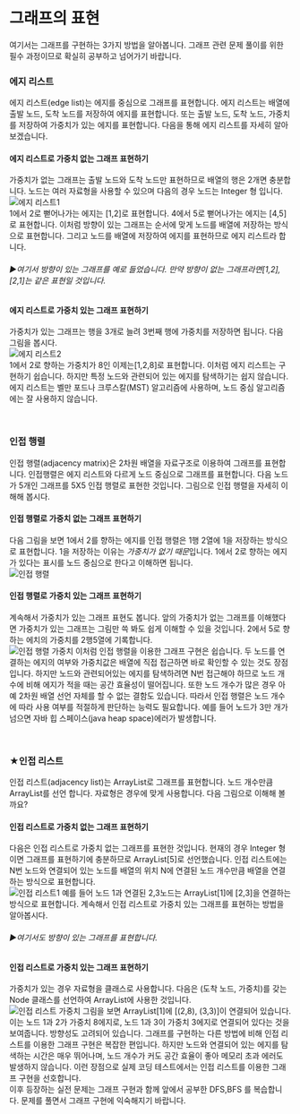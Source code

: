 # 그래프의 표현
여기서는 그래프를 구현하는 3가지 방법을 알아봅니다. 
그래프 관련 문제 풀이를 위한 필수 과정이므로 확실히 공부하고 
넘어가기 바랍니다.

### 에지 리스트
에지 리스트(edge list)는 에지를 중심으로 그래프를 표현합니다. 에지 리스트는 
배열에 출발 노드, 도착 노드를 저장하여 에지를 표현합니다. 또는 출발 노드, 
도착 노드, 가중치를 저장하여 가중치가 있는 에지를 표현합니다. 다음을 통해 
에지 리스트를 자세히 알아보겠습니다.

#### 에지 리스트로 가중치 없는 그래프 표현하기
가중치가 없는 그래프는 출발 노드와 도착 노드만 표현하므로 배열의 행은 2개면 충분합니다. 
노드는 여러 자료형을 사용할 수 있으며 다음의 경우 노드는 Integer 형 입니다.  
![에지 리스트1](https://github.com/leesulgi66/Algorithm/assets/107823688/7f3551b5-4ccb-423b-936a-1fe8713daf80)  
1에서 2로 뻗어나가는 에지는 [1,2]로 표현합니다. 4에서 5로 뻗어나가는 에지는 [4,5]로 
표현합니다. 이처럼 방향이 있는 그래프는 순서에 맞게 노드를 배열에 저장하는 
방식으로 표현합니다. 그리고 노드를 배열에 저장하여 에지를 표현하므로 에지 리스트라 합니다.
###### ▶여기서 방향이 있는 그래프를 예로 들었습니다. 만약 방향이 없는 그래프라면[1,2],[2,1]는 같은 표현일 것입니다.

#### 에지 리스트로 가중치 있는 그래프 표현하기
가중치가 있는 그래프는 행을 3개로 늘려 3번째 행에 가중치를 저장하면 됩니다. 
다음 그림을 봅시다.  
![에지 리스트2](https://github.com/leesulgi66/Algorithm/assets/107823688/ecbb79ff-04ff-4ebc-a6cf-8a36fe7e3d96)  
1에서 2로 향하는 가중치가 8인 이제는[1,2,8]로 표현합니다. 이처럼 에지 리스트는 
구현하기 쉽습니다. 하지만 특정 노드와 관련되어 있는 에지를 탐색하기는 
쉽지 않습니다. 에지 리스트는 벨만 포드나 크루스칼(MST) 알고리즘에 사용하며, 
노드 중심 알고리즘에는 잘 사용하지 않습니다.

<br>


### 인접 행렬
인접 행렬(adjacency matrix)은 2차원 배열을 자료구조로 이용하여 그래프를 
표현합니다. 인접행렬은 에지 리스트와 다르게 노드 중심으로 그래프를 표현합니다. 
다음 노드가 5개인 그래프를 5X5 인접 행렬로 표현한 것입니다. 그림으로 인접 행렬을 
자세히 이해해 봅시다.


#### 인접 행렬로 가중치 없는 그래프 표현하기
다음 그림을 보면 1에서 2를 향하는 에지를 인접 행렬은 1행 2열에 1을 저장하는 방식으로 
표현합니다. 1을 저장하는 이유는 *가중치가 없기 때문*입니다. 1에서 2로 향하는 
에지가 있다는 표시를 노드 중심으로 한다고 이해하면 됩니다.  
![인접 행렬](https://github.com/leesulgi66/Algorithm/assets/107823688/f28e77af-b087-4370-adc1-1de6f98841f0)

#### 인접 행렬로 가중치 있는 그래프 표현하기
계속해서 가중치가 있는 그래프 표현도 봅니다. 앞의 가중치가 없는 그래프를 
이해했다면 가중치가 있는 그래프는 그림만 쓱 봐도 쉽게 이해할 수 있을 것입니다. 
2에서 5로 향하는 에치의 가중치를 2행5열에 기록합니다.  
![인접 행렬 가중치](https://github.com/leesulgi66/Algorithm/assets/107823688/9a108082-ea04-4049-9ec4-eab3dfc93228)
이처럼 인접 행렬을 이용한 그래프 구현은 쉽습니다. 두 노드를 연결하는 에지의 
여부와 가중치값은 배열에 직접 접근하면 바로 확인할 수 있는 것도 장점입니다. 
하지만 노드와 관련되어있는 에지를 탐색하려면 N번 접근해야 하므로 노드 개수에 
비해 에지가 적을 때는 공간 효율성이 떨어집니다. 또한 노드 개수가 많은 경우 
아예 2차원 배열 선언 자체를 할 수 없는 결함도 있습니다. 따라서 인접 행렬은 
노드 개수에 따라 사용 여부를 적절하게 판단하는 능력도 필요합니다. 예를 들어 
노드가 3만 개가 넘으면 자바 힙 스페이스(java heap space)에러가 발생합니다.

<br>

### ★인접 리스트
인접 리스트(adjacency list)는 ArrayList로 그래프를 표현합니다. 노드 
개수만큼 ArrayList를 선언 합니다. 자료형은 경우에 맞게 사용합니다. 다음 
그림으로 이해해 볼까요?

#### 인접 리스트로 가중치 없는 그래프 표현하기
다음은 인접 리스트로 가중치 없는 그래프를 표현한 것입니다. 현재의 경우 Integer 형이면 
그래프를 표현하기에 충분하므로 ArrayList<Integer>[5]로 선언했습니다. 
인접 리스트에는 N번 노드와 연결되어 있는 노드를 배열의 위치 N에 연결된 
노드 개수만큼 배열을 연결하는 방식으로 표현합니다.  
![인접 리스트1](https://github.com/leesulgi66/Algorithm/assets/107823688/8b60815b-a107-4d8f-b3c1-dd32043c5343)
예를 들어 노드 1과 연결된 2,3노드는 ArrayList[1]에 [2,3]을 연결하는 방식으로 
표현합니다. 계속해서 인접 리스트로 가중치 있는 그래프를 표현하는 방법을 알아봅시다.
###### ▶여기서도 방향이 있는 그래프를 표현합니다.

#### 인접 리스트로 가중치 있는 그래프 표현하기
가중치가 있는 경우 자료형을 클래스로 사용합니다. 다음은 (도착 노드, 가중치)를 
갖는 Node 클래스를 선언하여 ArrayList에 사용한 것입니다.  
![인접 리스트 가중치](https://github.com/leesulgi66/Algorithm/assets/107823688/b50d8b24-26da-4bd1-9818-b134db14af97)
그림을 보면 ArrayList[1]에 [(2,8), (3,3)]이 연결되어 있습니다. 이는 노드 
1과 2가 가중치 8에지로, 노드 1과 3이 가중치 3에지로 연결되어 있다는 것을 
보여줍니다. 방향성도 고려되어 있습니다. 그래프를 구현하는 다른 방법에 비해 
인접 리스트를 이용한 그래프 구현은 복잡한 편입니다. 하지만 노드와 연결되어 
있는 에지를 탐색하는 시간은 매우 뛰어나며, 노드 개수가 커도 공간 효율이 좋아 
메모리 초과 에러도 발생하지 않습니다. 이런 장점으로 실제 코딩 테스트에서는 
인접 리스트를 이용한 그래프 구현을 선호합니다.  
이후 등장하는 실전 문제는 그래프 구현과 함께 앞에서 공부한 DFS,BFS 를 
복습합니다. 문제를 풀면서 그래프 구현에 익숙해지기 바랍니다.
